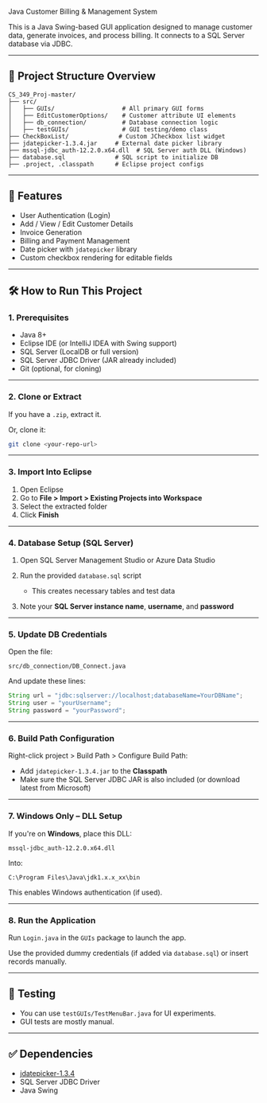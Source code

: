 Java Customer Billing & Management System

This is a Java Swing-based GUI application designed to manage customer data, generate invoices, and process billing. It connects to a SQL Server database via JDBC.

---

## 📂 Project Structure Overview

```
CS_349_Proj-master/
├── src/
│   ├── GUIs/                   # All primary GUI forms
│   ├── EditCustomerOptions/    # Customer attribute UI elements
│   ├── db_connection/          # Database connection logic
│   ├── testGUIs/               # GUI testing/demo class
├── CheckBoxList/              # Custom JCheckbox list widget
├── jdatepicker-1.3.4.jar     # External date picker library
├── mssql-jdbc_auth-12.2.0.x64.dll  # SQL Server auth DLL (Windows)
├── database.sql              # SQL script to initialize DB
├── .project, .classpath      # Eclipse project configs
```

---

## 🚀 Features

- User Authentication (Login)
- Add / View / Edit Customer Details
- Invoice Generation
- Billing and Payment Management
- Date picker with `jdatepicker` library
- Custom checkbox rendering for editable fields

---

## 🛠️ How to Run This Project

### 1. Prerequisites

- Java 8+
- Eclipse IDE (or IntelliJ IDEA with Swing support)
- SQL Server (LocalDB or full version)
- SQL Server JDBC Driver (JAR already included)
- Git (optional, for cloning)

---

### 2. Clone or Extract

If you have a `.zip`, extract it.

Or, clone it:
```bash
git clone <your-repo-url>
```

---

### 3. Import Into Eclipse

1. Open Eclipse
2. Go to **File > Import > Existing Projects into Workspace**
3. Select the extracted folder
4. Click **Finish**

---

### 4. Database Setup (SQL Server)

1. Open SQL Server Management Studio or Azure Data Studio
2. Run the provided `database.sql` script

   - This creates necessary tables and test data

3. Note your **SQL Server instance name**, **username**, and **password**

---

### 5. Update DB Credentials

Open the file:
```
src/db_connection/DB_Connect.java
```

And update these lines:
```java
String url = "jdbc:sqlserver://localhost;databaseName=YourDBName";
String user = "yourUsername";
String password = "yourPassword";
```

---

### 6. Build Path Configuration

Right-click project > Build Path > Configure Build Path:

- Add `jdatepicker-1.3.4.jar` to the **Classpath**
- Make sure the SQL Server JDBC JAR is also included (or download latest from Microsoft)

---

### 7. Windows Only – DLL Setup

If you're on **Windows**, place this DLL:

```
mssql-jdbc_auth-12.2.0.x64.dll
```

Into:
```
C:\Program Files\Java\jdk1.x.x_xx\bin
```

This enables Windows authentication (if used).

---

### 8. Run the Application

Run `Login.java` in the `GUIs` package to launch the app.

Use the provided dummy credentials (if added via `database.sql`) or insert records manually.

---

## 🧪 Testing

- You can use `testGUIs/TestMenuBar.java` for UI experiments.
- GUI tests are mostly manual.

---

## ✅ Dependencies

- [jdatepicker-1.3.4](https://sourceforge.net/projects/jdatepicker/)
- SQL Server JDBC Driver
- Java Swing
